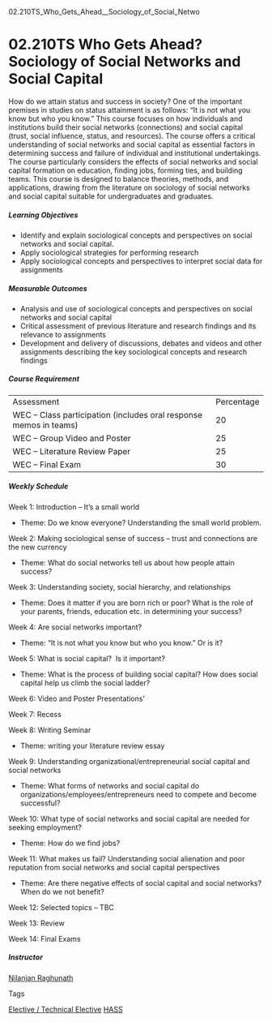 02.210TS_Who_Gets_Ahead__Sociology_of_Social_Netwo



02.210TS Who Gets Ahead? Sociology of Social Networks and Social Capital
========================================================================

How do we attain status and success in society? One of the important premises in studies on status attainment is as follows: “It is not what you know but who you know.” This course focuses on how individuals and institutions build their social networks (connections) and social capital (trust, social influence, status, and resources). The course offers a critical understanding of social networks and social capital as essential factors in determining success and failure of individual and institutional undertakings. The course particularly considers the effects of social networks and social capital formation on education, finding jobs, forming ties, and building teams. This course is designed to balance theories, methods, and applications, drawing from the literature on sociology of social networks and social capital suitable for undergraduates and graduates.

##### **Learning Objectives**

* Identify and explain sociological concepts and perspectives on social networks and social capital.
* Apply sociological strategies for performing research
* Apply sociological concepts and perspectives to interpret social data for assignments

##### **Measurable Outcomes**

* Analysis and use of sociological concepts and perspectives on social networks and social capital
* Critical assessment of previous literature and research findings and its relevance to assignments
* Development and delivery of discussions, debates and videos and other assignments describing the key sociological concepts and research findings

##### **Course Requirement**

|  |  |
| --- | --- |
| Assessment | Percentage |
| WEC – Class participation (includes oral response memos in teams) | 20 |
| WEC – Group Video and Poster | 25 |
| WEC – Literature Review Paper | 25 |
| WEC – Final Exam | 30 |

##### **Weekly Schedule**

Week 1: Introduction – It’s a small world

* Theme: Do we know everyone? Understanding the small world problem.

Week 2: Making sociological sense of success – trust and connections are the new currency

* Theme: What do social networks tell us about how people attain success?

Week 3: Understanding society, social hierarchy, and relationships

* Theme: Does it matter if you are born rich or poor? What is the role of your parents, friends, education etc. in determining your success?

Week 4: Are social networks important?

* Theme: “It is not what you know but who you know.” Or is it?

Week 5: What is social capital?  Is it important?

* Theme: What is the process of building social capital? How does social capital help us climb the social ladder?

Week 6: Video and Poster Presentations’

Week 7: Recess

Week 8: Writing Seminar

* Theme: writing your literature review essay

Week 9: Understanding organizational/entrepreneurial social capital and social networks

* Theme: What forms of networks and social capital do organizations/employees/entrepreneurs need to compete and become successful?

Week 10: What type of social networks and social capital are needed for seeking employment?

* Theme: How do we find jobs?

Week 11: What makes us fail? Understanding social alienation and poor reputation from social networks and social capital perspectives

* Theme: Are there negative effects of social capital and social networks? When do we not benefit?

Week 12: Selected topics – TBC

Week 13: Review

Week 14: Final Exams

##### **Instructor**

[Nilanjan Raghunath](/profile/nilanjan-raghunath/)

Tags

[Elective / Technical Elective](/education/undergraduate/courses/?course-type=853)
[HASS](/education/undergraduate/courses/?pillar-cluster=56)

